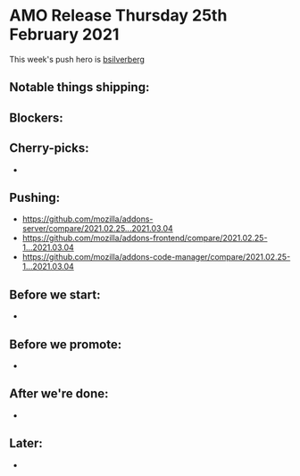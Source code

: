 # AMO Release Thursday 25th February 2021

This week's push hero is [bsilverberg](https://github.com/bobsilverberg)

## Notable things shipping:

## Blockers:

## Cherry-picks:

- 

## Pushing:

- https://github.com/mozilla/addons-server/compare/2021.02.25...2021.03.04
- https://github.com/mozilla/addons-frontend/compare/2021.02.25-1...2021.03.04
- https://github.com/mozilla/addons-code-manager/compare/2021.02.25-1...2021.03.04

## Before we start:
-

## Before we promote:
-

## After we're done:
- 

## Later:
- 
